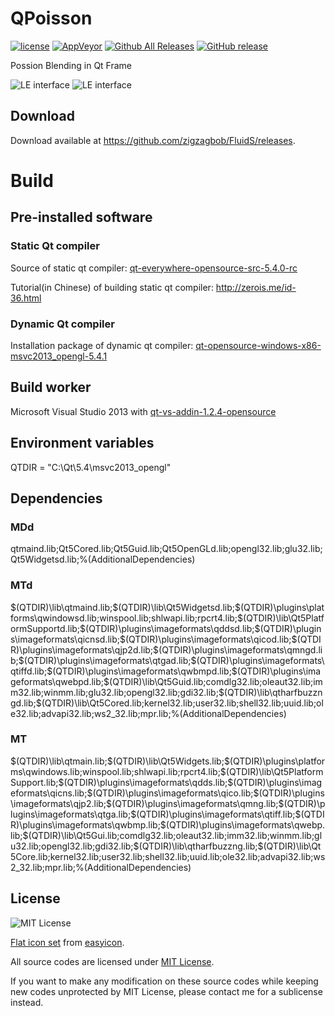 QPoisson
===============

[![license](https://img.shields.io/github/license/zigzagbob/QPoisson.svg)](https://github.com/zigzagbob/QPoisson/blob/master/LICENSE)
[![AppVeyor](https://img.shields.io/appveyor/ci/zigzagbob/QPoisson.svg)](https://ci.appveyor.com/project/zigzagbob/QPoisson)
[![Github All Releases](https://img.shields.io/github/downloads/zigzagbob/QPoisson/total.svg)](https://github.com/zigzagbob/QPoisson/releases)
[![GitHub release](https://img.shields.io/github/release/zigzagbob/QPoisson.svg)](https://github.com/zigzagbob/QPoisson/releases/latest)

Possion Blending in Qt Frame

![LE interface](https://github.com/zigzagbob/zigzagbob.github.io/raw/master/RmPNG/fsd.PNG)
![LE interface](https://github.com/zigzagbob/zigzagbob.github.io/raw/master/RmPNG/fsv.PNG)

## Download ##

Download available at <https://github.com/zigzagbob/FluidS/releases>.

# Build #

## Pre-installed software ##

### Static Qt compiler ###

Source of static qt compiler: [qt-everywhere-opensource-src-5.4.0-rc](http://download.qt.io/development_releases/qt/5.4/5.4.0-rc/single/qt-everywhere-opensource-src-5.4.0-rc.zip)

Tutorial(in Chinese) of building static qt compiler: <http://zerois.me/id-36.html>

### Dynamic Qt compiler ###

Installation package of dynamic qt compiler: [qt-opensource-windows-x86-msvc2013_opengl-5.4.1](http://download.qt.io/archive/qt/5.4/5.4.1/qt-opensource-windows-x86-msvc2013_opengl-5.4.1.exe)

## Build worker ##

Microsoft Visual Studio 2013 with [qt-vs-addin-1.2.4-opensource](http://download.qt.io/archive/vsaddin/qt-vs-addin-1.2.4-opensource.exe)

## Environment variables ##

QTDIR = "C:\Qt\5.4\msvc2013_opengl"

## Dependencies ##

### MDd ###

qtmaind.lib;Qt5Cored.lib;Qt5Guid.lib;Qt5OpenGLd.lib;opengl32.lib;glu32.lib;Qt5Widgetsd.lib;%(AdditionalDependencies)

### MTd ###

$(QTDIR)\lib\qtmaind.lib;$(QTDIR)\lib\Qt5Widgetsd.lib;$(QTDIR)\plugins\platforms\qwindowsd.lib;winspool.lib;shlwapi.lib;rpcrt4.lib;$(QTDIR)\lib\Qt5PlatformSupportd.lib;$(QTDIR)\plugins\imageformats\qddsd.lib;$(QTDIR)\plugins\imageformats\qicnsd.lib;$(QTDIR)\plugins\imageformats\qicod.lib;$(QTDIR)\plugins\imageformats\qjp2d.lib;$(QTDIR)\plugins\imageformats\qmngd.lib;$(QTDIR)\plugins\imageformats\qtgad.lib;$(QTDIR)\plugins\imageformats\qtiffd.lib;$(QTDIR)\plugins\imageformats\qwbmpd.lib;$(QTDIR)\plugins\imageformats\qwebpd.lib;$(QTDIR)\lib\Qt5Guid.lib;comdlg32.lib;oleaut32.lib;imm32.lib;winmm.lib;glu32.lib;opengl32.lib;gdi32.lib;$(QTDIR)\lib\qtharfbuzzngd.lib;$(QTDIR)\lib\Qt5Cored.lib;kernel32.lib;user32.lib;shell32.lib;uuid.lib;ole32.lib;advapi32.lib;ws2_32.lib;mpr.lib;%(AdditionalDependencies)

### MT ###

$(QTDIR)\lib\qtmain.lib;$(QTDIR)\lib\Qt5Widgets.lib;$(QTDIR)\plugins\platforms\qwindows.lib;winspool.lib;shlwapi.lib;rpcrt4.lib;$(QTDIR)\lib\Qt5PlatformSupport.lib;$(QTDIR)\plugins\imageformats\qdds.lib;$(QTDIR)\plugins\imageformats\qicns.lib;$(QTDIR)\plugins\imageformats\qico.lib;$(QTDIR)\plugins\imageformats\qjp2.lib;$(QTDIR)\plugins\imageformats\qmng.lib;$(QTDIR)\plugins\imageformats\qtga.lib;$(QTDIR)\plugins\imageformats\qtiff.lib;$(QTDIR)\plugins\imageformats\qwbmp.lib;$(QTDIR)\plugins\imageformats\qwebp.lib;$(QTDIR)\lib\Qt5Gui.lib;comdlg32.lib;oleaut32.lib;imm32.lib;winmm.lib;glu32.lib;opengl32.lib;gdi32.lib;$(QTDIR)\lib\qtharfbuzzng.lib;$(QTDIR)\lib\Qt5Core.lib;kernel32.lib;user32.lib;shell32.lib;uuid.lib;ole32.lib;advapi32.lib;ws2_32.lib;mpr.lib;%(AdditionalDependencies)

## License ##

![MIT License](https://www.gnu.org/graphics/mit.png)

[Flat icon set](https://www.easyicon.net/) from [easyicon](https://www.easyicon.net/).

All source codes are licensed under [MIT License](https://opensource.org/licenses/MIT).

If you want to make any modification on these source codes while keeping new codes unprotected by MIT License, please contact me for a sublicense instead.

